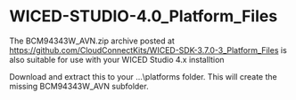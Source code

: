 # WICED-STUDIO-4.0_Platform_Files

The BCM94343W_AVN.zip archive posted at https://github.com/CloudConnectKits/WICED-SDK-3.7.0-3_Platform_Files is also suitable for use with your WICED Studio 4.x installtion

Download and extract this to your …\platforms folder. 
This will create the missing BCM94343W_AVN subfolder.
